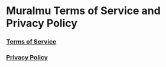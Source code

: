 # Muralmu Terms of Service and Privacy Policy

### [Terms of Service](https://github.com/Mumu-Muralmu/ToS-PP_Mumu/blob/master/docs/Terms%20of%20Service.md)

### [Privacy Policy](https://github.com/Mumu-Muralmu/ToS-PP_Mumu/blob/master/docs/Privacy%20Policy.md)
